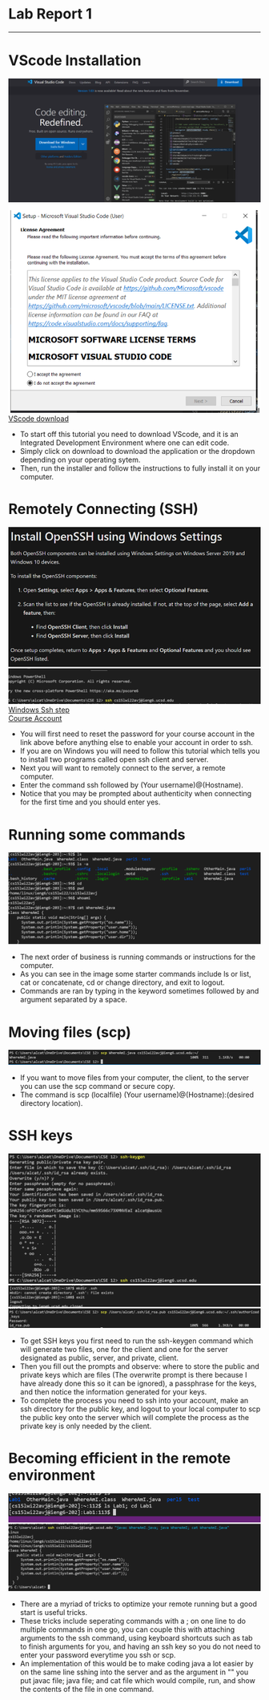 # Lab Report 1
---
# VScode Installation
![Image](vscode.png)
![Image](install.png)
[VScode download](https://code.visualstudio.com/)
* To start off this tutorial you need to download VScode, and it is an Integrated Development Environment where one can edit code.
* Simply click on download to download the application or the dropdown depending on your operating sytem.
* Then, run the installer and follow the instructions to fully install it on your computer.
# Remotely Connecting (SSH)
![Image](winSSH.png)
![Image](ssh.png)
[Windows Ssh step](https://docs.microsoft.com/en-us/windows-server/administration/openssh/openssh_install_firstuse)  
[Course Account](https://sdacs.ucsd.edu/~icc/index.php)
* You will first need to reset the password for your course account in the link above before anything else to enable your account in order to ssh.
* If you are on Windows you will need to follow this tutorial which tells you to install two programs called open ssh client and server.
* Next you will want to remotely connect to the server, a remote computer.
* Enter the command ssh followed by (Your username)@(Hostname).
* Notice that you may be prompted about authenticity when connecting for the first time and you should enter yes.
# Running some commands
![Image](commands.png)
* The next order of business is running commands or instructions for the computer.
* As you can see in the image some starter commands include ls or list, cat or concatenate, cd or change directory, and exit to logout.
* Commands are ran by typing in the keyword sometimes followed by and argument separated by a space.
# Moving files (scp)
![Image](scp.png)
* If you want to move files from your computer, the client, to the server you can use the scp command or secure copy.
* The command is scp (localfile) (Your username)@(Hostname):(desired directory location).
# SSH keys
![Image](key.png)
![Image](mkdir.png)
![Image](sshkey.png)
* To get SSH keys you first need to run the ssh-keygen command which will generate two files, one for the client and one for the server designated as public, server, and private, client.
* Then you fill out the prompts and observe: where to store the public and private keys which are files (The overwrite prompt is there because I have already done this so it can be ignored), a passphrase for the keys, and then notice the information generated for your keys.
* To complete the process you need to ssh into your account, make an ssh directory for the public key, and logout to your local computer to scp the public key onto the server which will complete the process as the private key is only needed by the client.
# Becoming efficient in the remote environment
![Image](mult.png)
![Image](exampleCommand.png)
* There are a myriad of tricks to optimize your remote running but a good start is useful tricks.
* These tricks include seperating commands with a ; on one line to do multiple commands in one go, you can couple this with attaching arguments to the ssh command, using keyboard shortcuts such as tab to finish arguments for you, and having an ssh key so you do not need to enter your password everytime you ssh or scp.
* An implementation of this would be to make coding java a lot easier by on the same line sshing into the server and as the argument in "" you put javac file; java file; and cat file which would compile, run, and show the contents of the file in one command.

